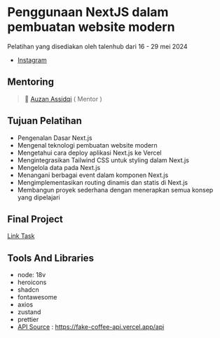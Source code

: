 # Penggunaan NextJS dalam pembuatan website modern
Pelatihan yang disediakan oleh talenhub dari 16 - 29 mei 2024
- [Instagram](https://www.instagram.com/talenthub.ind/)

## Mentoring
>:boy: [Auzan Assidqi](https://www.linkedin.com/in/auzanassdq/) ( Mentor )

## Tujuan Pelatihan
- Pengenalan Dasar Next.js
- Mengenal teknologi pembuatan website modern
- Mengetahui cara deploy aplikasi Next.js ke Vercel
- Mengintegrasikan Tailwind CSS untuk styling dalam Next.js
- Mengelola data pada Next.js
- Menangani berbagai event dalam komponen Next.js
- Mengimplementasikan routing dinamis dan statis di Next.js
- Membangun proyek sederhana dengan menerapkan semua konsep yang dipelajari

## Final Project
[Link Task](https://docs.google.com/document/d/1Ie6P6zVuldaSp-8ohlmT_osAPRhp4s8g/edit)

## Tools And Libraries
- node: 18v
- heroicons
- shadcn
- fontawesome
- axios
- zustand
- prettier
- [API Source](https://fake-coffee-api.vercel.app) : https://fake-coffee-api.vercel.app/api